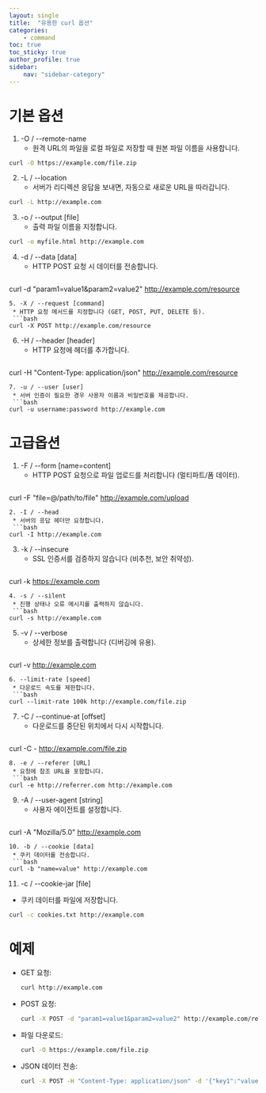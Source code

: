 ```yaml
---
layout: single
title:  "유용한 curl 옵션"
categories:
    - command
toc: true
toc_sticky: true
author_profile: true
sidebar:
    nav: "sidebar-category"
---
```

# 기본 옵션
1. -O / --remote-name
   * 원격 URL의 파일을 로컬 파일로 저장할 때 원본 파일 이름을 사용합니다.
  ```bash
  curl -O https://example.com/file.zip
  ```
2. -L / --location
   * 서버가 리디렉션 응답을 보내면, 자동으로 새로운 URL을 따라갑니다.
  ```bash
  curl -L http://example.com
  ```
3. -o / --output [file]
   * 출력 파일 이름을 지정합니다.
  ```bash
  curl -o myfile.html http://example.com
  ```
4. -d / --data [data]
   * HTTP POST 요청 시 데이터를 전송합니다.
   ```bash
  curl -d "param1=value1&param2=value2" http://example.com/resource
  ```
5. -X / --request [command]
   * HTTP 요청 메서드를 지정합니다 (GET, POST, PUT, DELETE 등).
   ```bash
  curl -X POST http://example.com/resource
  ```
6. -H / --header [header]
   * HTTP 요청에 헤더를 추가합니다.
   ```bash
  curl -H "Content-Type: application/json" http://example.com/resource
  ```
7. -u / --user [user]
   * 서버 인증이 필요한 경우 사용자 이름과 비밀번호를 제공합니다.
   ```bash
  curl -u username:password http://example.com
  ```

# 고급옵션
1. -F / --form [name=content]
   * HTTP POST 요청으로 파일 업로드를 처리합니다 (멀티파트/폼 데이터).
   ```bash
  curl -F "file=@/path/to/file" http://example.com/upload
  ```
2. -I / --head
   * 서버의 응답 헤더만 요청합니다.
   ```bash
  curl -I http://example.com
  ```
3. -k / --insecure
   * SSL 인증서를 검증하지 않습니다 (비추천, 보안 취약성).
   ```bash
  curl -k https://example.com
  ```
4. -s / --silent
   * 진행 상태나 오류 메시지를 출력하지 않습니다.
   ```bash
  curl -s http://example.com
  ```
5. -v / --verbose
   * 상세한 정보를 출력합니다 (디버깅에 유용).
   ```bash
  curl -v http://example.com
  ```
6. --limit-rate [speed]
   * 다운로드 속도를 제한합니다.
   ```bash
  curl --limit-rate 100k http://example.com/file.zip
  ```
7. -C / --continue-at [offset]
   * 다운로드를 중단된 위치에서 다시 시작합니다.
   ```bash
  curl -C - http://example.com/file.zip
  ```
8. -e / --referer [URL]
   * 요청에 참조 URL을 포함합니다.
   ```bash
  curl -e http://referrer.com http://example.com
  ```
9. -A / --user-agent [string]
   * 사용자 에이전트를 설정합니다.
   ```bash
  curl -A "Mozilla/5.0" http://example.com
  ```
10. -b / --cookie [data]
   * 쿠키 데이터를 전송합니다.
   ```bash
  curl -b "name=value" http://example.com
  ```
11. -c / --cookie-jar [file]
   * 쿠키 데이터를 파일에 저장합니다.
   ```bash
  curl -c cookies.txt http://example.com
  ```

# 예제
* GET 요청:
  ```bash
  curl http://example.com
  ```
* POST 요청:
  ```bash
  curl -X POST -d "param1=value1&param2=value2" http://example.com/resource
  ```
* 파일 다운로드:
  ```bash
  curl -O https://example.com/file.zip
  ```
* JSON 데이터 전송:
  ```bash
  curl -X POST -H "Content-Type: application/json" -d '{"key1":"value1", "key2":"value2"}' http://example.com/resource
  ```